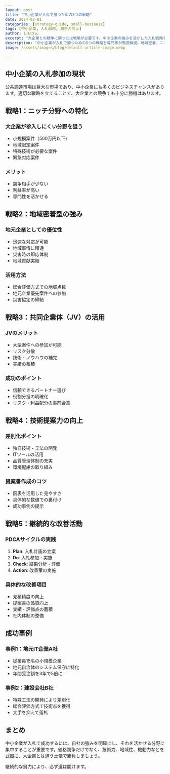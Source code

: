 ```yaml
---
layout: post
title: "中小企業が入札で勝つための5つの戦略"
date: 2024-02-01
categories: [strategy-guide, small-business]
tags: [中小企業, 入札戦略, 競争力向上]
author: しおさん
excerpt: "大企業との競争に勝つには戦略が必要です。中小企業の強みを活かした入札戦略を5つのポイントで解説します。"
description: "中小企業が入札で勝つための5つの戦略を専門家が徹底解説。地域密着、ニッチ分野特化、JV活用、技術提案力、継続的改善など、大企業に勝つための実践的アプローチと成功事例を具体的に紹介します。"
image: /assets/images/blog/default-article-image.webp

---
```


## 中小企業の入札参加の現状

公共調達市場は巨大な市場であり、中小企業にも多くのビジネスチャンスがあります。適切な戦略を立てることで、大企業との競争でも十分に勝機はあります。

## 戦略1：ニッチ分野への特化

### 大企業が参入しにくい分野を狙う
- 小規模案件（500万円以下）
- 地域限定案件
- 特殊技術が必要な案件
- 緊急対応案件

### メリット
- 競争相手が少ない
- 利益率が高い
- 専門性を活かせる

## 戦略2：地域密着型の強み

### 地元企業としての優位性
- 迅速な対応が可能
- 地域事情に精通
- 災害時の即応体制
- 地域貢献実績

### 活用方法
- 総合評価方式での地域点数
- 地元企業優先案件への参加
- 災害協定の締結

## 戦略3：共同企業体（JV）の活用

### JVのメリット
- 大型案件への参加が可能
- リスク分散
- 技術・ノウハウの補完
- 実績の蓄積

### 成功のポイント
- 信頼できるパートナー選び
- 役割分担の明確化
- リスク・利益配分の事前合意

## 戦略4：技術提案力の向上

### 差別化ポイント
- 独自技術・工法の開発
- ITツールの活用
- 品質管理体制の充実
- 環境配慮の取り組み

### 提案書作成のコツ
- 図表を活用した見やすさ
- 具体的な数値での裏付け
- 成功事例の提示

## 戦略5：継続的な改善活動

### PDCAサイクルの実践
1. **Plan**: 入札計画の立案
2. **Do**: 入札参加・実施
3. **Check**: 結果分析・評価
4. **Action**: 改善策の実施

### 具体的な改善項目
- 見積精度の向上
- 提案書の品質向上
- 実績・評価点の蓄積
- 社内体制の整備

## 成功事例

### 事例1：地元IT企業A社
- 従業員15名の小規模企業
- 地元自治体のシステム保守に特化
- 年間受注額を3年で5倍に

### 事例2：建設会社B社
- 特殊工法の開発により差別化
- 総合評価方式で技術点を獲得
- 大手を抑えて落札

## まとめ

中小企業が入札で成功するには、自社の強みを明確にし、それを活かせる分野に集中することが重要です。価格競争だけでなく、技術力、地域性、機動力などを武器に、大企業とは違う土俵で勝負しましょう。

継続的な努力により、必ず道は開けます。